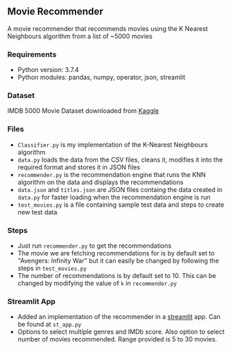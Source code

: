 ## Movie Recommender 
A movie recommender that recommends movies using the K Nearest Neighbours algorithm from a list of ~5000 movies

### Requirements
- Python version: 3.7.4
- Python modules: pandas, numpy, operator, json, streamlit

### Dataset
IMDB 5000 Movie Dataset downloaded from [Kaggle](https://www.kaggle.com/carolzhangdc/imdb-5000-movie-dataset)

### Files
- ```Classifier.py``` is my implementation of the K-Nearest Neighbours algorithm
- ```data.py``` loads the data from the CSV files, cleans it, modifies it into the required format and stores it in JSON files
- ```recommender.py``` is the recommendation engine that runs the KNN algorithm on the data and displays the recommendations
- ```data.json``` and ```titles.json``` are JSON files containg the data created in ```data.py``` for faster loading when the recommendation engine is run
- ```test_movies.py``` is a file containing sample test data and steps to create new test data

### Steps
- Just run ```recommender.py``` to get the recommendations
- The movie we are fetching recommendations for is by default set to "Avengers: Infinity War" but it can easily be changed by following the steps in ```test_movies.py```
- The number of recommendations is by default set to 10. This can be changed by modifying the value of ```k``` in ```recommender.py```

### Streamlit App
- Added an implementation of the recommender in a [streamlit](https://docs.streamlit.io/en/latest/index.html) app. Can be found at ```st_app.py```
- Options to select multiple genres and IMDb score. Also option to select number of movies recommended. Range provided is 5 to 30 movies.

